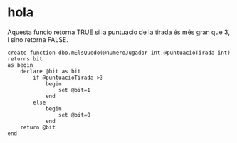 # hola
Aquesta funcio retorna TRUE si la puntuacio de la tirada és més gran que 3, i sino retorna FALSE.

```
create function dbo.mElsQuedo(@numeroJugador int,@puntuacioTirada int)
returns bit
as begin
	declare @bit as bit
		if @puntuacioTirada >3
			begin
				set @bit=1
			end
		else
			begin
				set @bit=0
			end
	return @bit
end
```
